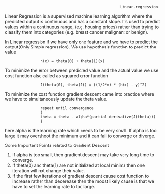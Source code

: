                                                         Linear-regression

Linear Regression is a supervised machine learning algorithm where the predicted output is continuous and has a constant slope. It’s used to predict values within a continuous range, (e.g. housing prices) rather than trying to classify them into categories (e.g. breast cancer malignant or benign).

In Linear regression if we have only one feature and we have to predict the output(Only Simple regression).
We use hypothesis function to predict the value

                    h(x) = theta(0) + theta(1)(x)
                    
To minimize the error between predicted value and the actual value we use cost function also called as squared error function

                    J(theta(0), theta(1)) = ((1/2*m) * (h(x) - y)^2)
To minimize the cost function gradient descent came into practice where we have to simultaneously update the theta value.

                    repeat until convergence
                    {
                    theta = theta - alpha*(partial derivative(J(theta)))
                    }
                    
here alpha is the learning rate which needs to be very small.
If alpha is too large it may overshoot the minimum and it can fail to converge or diverge.

Some Important Points related to Gradient Descent

1) If alpha is too small, then gradient descent may take  very long time to converge.
2) If theta(0) and theta(1) are not initialized at local minima then one iteration will not change their value.
3) If the first few iterations of gradient descent cause cost function to increase rather than decerease then the moost likely cause is that we have to set the learning rate to too large.

